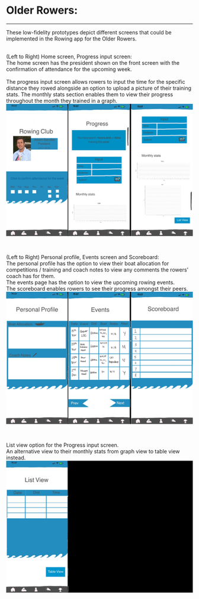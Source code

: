 # Older Rowers:
----------------------------------
These low-fidelity prototypes depict different screens that could be implemented in the Rowing app for the Older Rowers.<br><br>

(Left to Right) Home screen, Progress input screen:<br>
The home screen has the president shown on the front screen with the confirmation of attendance for the upcoming week.<br>
<br>
The progress input screen allows rowers to input the time for the specific distance they rowed alongside an option to upload a picture of their training stats. The monthly stats section enables them to view their progress throughout the month they trained in a graph.
<img src="../imgs/Prototypes/Older_Rower-Prototype1.jpg">

<br>

(Left to Right) Personal profile, Events screen and Scoreboard:<br>
The personal profile has the option to view their boat allocation for competitions / training and coach notes to view any comments the rowers' coach has for them. <br>
The events page has the option to view the upcoming rowing events. <br>
The scoreboard enables rowers to see their progress amongst their peers.
<img src="../imgs/Prototypes/Older_Rower_Prototype2.jpg">

<br>

List view option for the Progress input screen.<br>
An alternative view to their monthly stats from graph view to table view instead.
<img src="../imgs/Prototypes/Older_Rower_Prototype3.jpg">